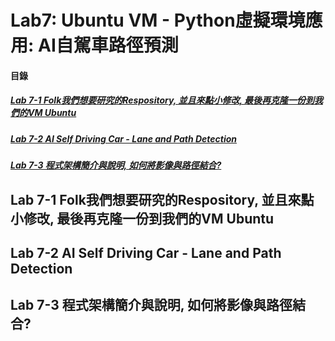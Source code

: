 # Lab7: Ubuntu VM - Python虛擬環境應用: AI自駕車路徑預測

<a name="000"/>

#### 目錄

##### [Lab 7-1 Folk我們想要研究的Respository, 並且來點小修改, 最後再克隆一份到我們的VM Ubuntu](#001)
##### [Lab 7-2 AI Self Driving Car - Lane and Path Detection](#002)
##### [Lab 7-3 程式架構簡介與說明, 如何將影像與路徑結合? ](#003)

<a name="001"/>

## Lab 7-1 Folk我們想要研究的Respository, 並且來點小修改, 最後再克隆一份到我們的VM Ubuntu



<a name="002"/>

## Lab 7-2 AI Self Driving Car - Lane and Path Detection

<a name="003"/>

## Lab 7-3 程式架構簡介與說明, 如何將影像與路徑結合?
